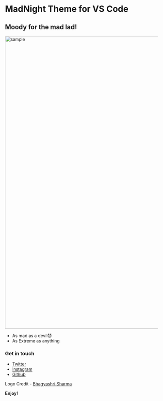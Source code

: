 # MadNight Theme for VS Code

## Moody for the mad lad!

<img width="960" alt="sample" src="https://user-images.githubusercontent.com/69446161/120466188-64f55600-c3bc-11eb-9112-ac29c286f18a.png">
<!-- You can author your README using Visual Studio Code.  Here are some useful editor keyboard shortcuts: -->

- As mad as a devil😈
- As Extreme as anything

<!-- - Split the editor (`Cmd+\` on macOS or `Ctrl+\` on Windows and Linux)
- Toggle preview (`Shift+CMD+V` on macOS or `Shift+Ctrl+V` on Windows and Linux)
- Press `Ctrl+Space` (Windows, Linux) or `Cmd+Space` (macOS) to see a list of Markdown snippets -->

### Get in touch

- [Twitter](https://twitter.com/aakashcndr)
- [Instagram](https://instagram.com/aakashcndr)
- [Github](https://github.com/aakashchndr)

Logo Credit - [Bhagyashri Sharma
](https://unsplash.com/@thebhagyashri)

**Enjoy!**

